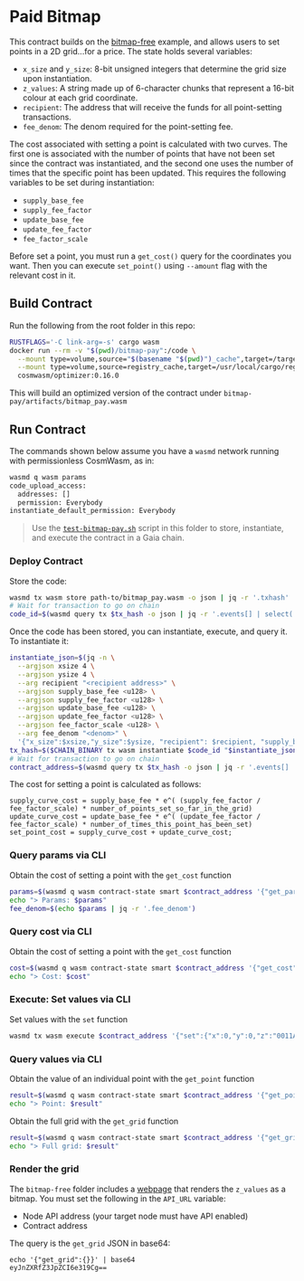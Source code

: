 # Paid Bitmap

This contract builds on the [bitmap-free](/bitmap-free/README.md) example, and allows users to set points in a 2D grid...for a price. The state holds several variables:

* `x_size` and `y_size`: 8-bit unsigned integers that determine the grid size upon instantiation.
* `z_values`: A string made up of 6-character chunks that represent a 16-bit colour at each grid coordinate.
* `recipient`: The address that will receive the funds for all point-setting transactions.
* `fee_denom`: The denom required for the point-setting fee.

The cost associated with setting a point is calculated with two curves. The first one is associated with the number of points that have not been set since the contract was instantiated, and the second one uses the number of times that the specific point has been updated. This requires the following variables to be set during instantiation:
* `supply_base_fee`
* `supply_fee_factor`
* `update_base_fee`
* `update_fee_factor`
* `fee_factor_scale`

Before set a point, you must run a `get_cost()` query for the coordinates you want. Then you can execute `set_point()` using `--amount` flag with the relevant cost in it.

## Build Contract

Run the following from the root folder in this repo:
```bash
RUSTFLAGS='-C link-arg=-s' cargo wasm
docker run --rm -v "$(pwd)/bitmap-pay":/code \
  --mount type=volume,source="$(basename "$(pwd)")_cache",target=/target \
  --mount type=volume,source=registry_cache,target=/usr/local/cargo/registry \
  cosmwasm/optimizer:0.16.0
```
This will build an optimized version of the contract under `bitmap-pay/artifacts/bitmap_pay.wasm`

## Run Contract

The commands shown below assume you have a `wasmd` network running with permissionless CosmWasm, as in:
```bash
wasmd q wasm params
code_upload_access:
  addresses: []
  permission: Everybody
instantiate_default_permission: Everybody
```

> Use the [`test-bitmap-pay.sh`](test-bitmap-pay.sh) script in this folder to store, instantiate, and execute the contract in a Gaia chain.

### Deploy Contract

Store the code:
```bash
wasmd tx wasm store path-to/bitmap_pay.wasm -o json | jq -r '.txhash'
# Wait for transaction to go on chain
code_id=$(wasmd query tx $tx_hash -o json | jq -r '.events[] | select(.type=="store_code").attributes[] | select(.key=="code_id").value')
```
Once the code has been stored, you can instantiate, execute, and query it. To instantiate it:
```bash
instantiate_json=$(jq -n \
  --argjson xsize 4 \
  --argjson ysize 4 \
  --arg recipient "<recipient address>" \
  --argjson supply_base_fee <u128> \
  --argjson supply_fee_factor <u128> \
  --argjson update_base_fee <u128> \
  --argjson update_fee_factor <u128> \
  --argjson fee_factor_scale <u128> \
  --arg fee_denom "<denom>" \
  '{"x_size":$xsize,"y_size":$ysize, "recipient": $recipient, "supply_base_fee": $supply_base_fee, "supply_fee_factor": $supply_fee_factor, "update_base_fee": $update_base_fee, "update_fee_factor": $update_fee_factor, "fee_factor_scale": $fee_factor_scale, "fee_denom": $fee_denom}')
tx_hash=$($CHAIN_BINARY tx wasm instantiate $code_id "$instantiate_json" --home $HOME --label "bitmap" --no-admin --from $WALLET --gas auto --gas-adjustment 3 --gas-prices $GAS_PRICE -y -o json --node $NODE --chain-id $CHAIN_ID | jq -r '.txhash')
# Wait for transaction to go on chain
contract_address=$(wasmd query tx $tx_hash -o json | jq -r '.events[] | select(.type=="instantiate").attributes[] | select(.key=="_contract_address").value')
```

The cost for setting a point is calculated as follows:
```
supply_curve_cost = supply_base_fee * e^( (supply_fee_factor / fee_factor_scale) * number_of_points_set_so_far_in_the_grid)
update_curve_cost = update_base_fee * e^( (update_fee_factor / fee_factor_scale) * number_of_times_this_point_has_been_set)
set_point_cost = supply_curve_cost + update_curve_cost;
```

### Query params via CLI

Obtain the cost of setting a point with the `get_cost` function
```bash
params=$(wasmd q wasm contract-state smart $contract_address '{"get_params":{}}' -o json | jq -r '.data')
echo "> Params: $params"
fee_denom=$(echo $params | jq -r '.fee_denom')
```

### Query cost via CLI

Obtain the cost of setting a point with the `get_cost` function
```bash
cost=$(wasmd q wasm contract-state smart $contract_address '{"get_cost":{"x":0,"y":0}}' -o json | jq -r '.data.point')
echo "> Cost: $cost"
```

### Execute: Set values via CLI

Set values with the `set` function
```bash
wasmd tx wasm execute $contract_address '{"set":{"x":0,"y":0,"z":"0011AA"}}' --amount $cost$fee_denom # The x and y values must be within the limits set in the instantiate step
```

### Query values via CLI

Obtain the value of an individual point with the `get_point` function
```bash
result=$(wasmd q wasm contract-state smart $contract_address '{"get_point":{"x":0,"y":0}}' -o json | jq -r '.data.point')
echo "> Point: $result"
```

Obtain the full grid with the `get_grid` function
```bash
result=$(wasmd q wasm contract-state smart $contract_address '{"get_grid":{}}' -o json | jq -r '.data.z_values')
echo "> Full grid: $result"
```

### Render the grid

The `bitmap-free` folder includes a [webpage](/bitmap-free/index.html) that renders the `z_values` as a bitmap. You must set the following in the `API_URL` variable:
* Node API address (your target node must have API enabled)
* Contract address

The query is the `get_grid` JSON in base64:
```
echo '{"get_grid":{}}' | base64
eyJnZXRfZ3JpZCI6e319Cg==
```
